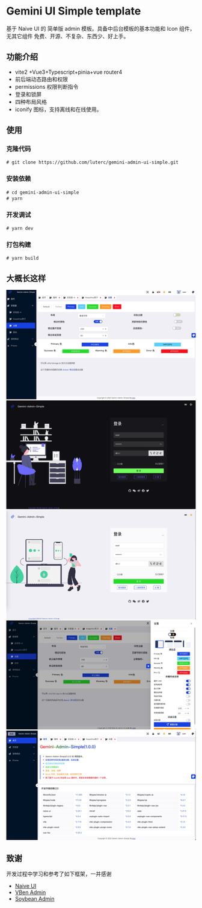# Gemini UI Simple template
 基于 Naive UI 的 简单版 admin 模板。具备中后台模板的基本功能和 Icon 组件，无其它组件
 免费、开源、不复杂、东西少、好上手。

## 功能介绍
* vite2 +Vue3+Typescript+pinia+vue router4
* 前后端动态路由和权限
* permissions 权限判断指令
* 登录和锁屏
* 四种布局风格
* iconify 图标，支持离线和在线使用。

## 使用
### 克隆代码
```shell
# git clone https://github.com/luterc/gemini-admin-ui-simple.git
```

### 安装依赖
```shell
# cd gemini-admin-ui-simple
# yarn 
```

### 开发调试

```shell
# yarn dev
```
### 打包构建

```shell
# yarn build
```

## 大概长这样
![界面效果](./docs/01.png "UI")
![界面效果](./docs/02.png "UI")
![界面效果](./docs/03.png "UI")
![界面效果](./docs/04.png "UI")
![界面效果](./docs/05.png "UI")

## 致谢
开发过程中学习和参考了如下框架，一并感谢

* <a href="https://www.naiveui.com/">Naive UI</a>
* <a href="https://vvbin.cn/next">VBen Admin </a>
* <a href="https://github.com/honghuangdc/soybean-admin">Soybean Admin</a>
